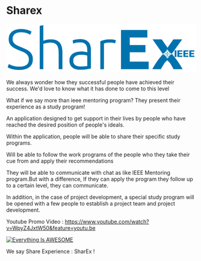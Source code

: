 # Sharex
![](app/src/main/res/drawable/sharex.png)


We always wonder how they successful people have achieved their success. We'd love to know what it has done to come to this level

What if we say more than ieee mentoring program? They present their experience as a study program!

An application designed to get support in their lives by people who have reached the desired position of people's ideals.

Within the application, people will be able to share their specific study programs.

Will be able to follow the work programs of the people who they take their cue from and apply their recommendations

They will be able to communicate with chat as like IEEE Mentoring program.But with a difference, If they can apply the program they follow up to a certain level, they can communicate.

In addition, in the case of project development, a special study program will be opened with a few people to establish a project team and project development.

Youtube Promo Video : https://www.youtube.com/watch?v=WpyZ4JxtW50&feature=youtu.be

[![Everything Is AWESOME](https://hizliresim.com/jg15br)](https://www.youtube.com/watch?v=WpyZ4JxtW50&feature=youtu.be "ShareEx ¦ Share Experience (Promo)")


We say Share Experience : SharEx !
